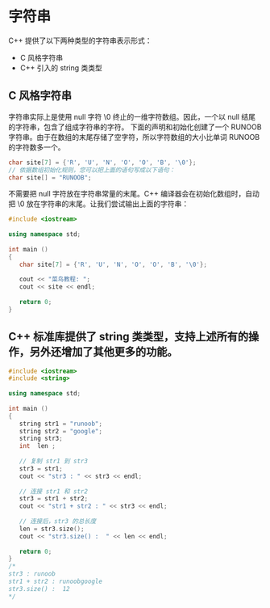 # 字符串
C++ 提供了以下两种类型的字符串表示形式：

* C 风格字符串
* C++ 引入的 string 类类型

## C 风格字符串
字符串实际上是使用 null 字符 \0 终止的一维字符数组。因此，一个以 null 结尾的字符串，包含了组成字符串的字符。
下面的声明和初始化创建了一个 RUNOOB 字符串。由于在数组的末尾存储了空字符，所以字符数组的大小比单词 RUNOOB 的字符数多一个。
```c++
char site[7] = {'R', 'U', 'N', 'O', 'O', 'B', '\0'};
// 依据数组初始化规则，您可以把上面的语句写成以下语句：
char site[] = "RUNOOB";
```

不需要把 null 字符放在字符串常量的末尾。C++ 编译器会在初始化数组时，自动把 \0 放在字符串的末尾。让我们尝试输出上面的字符串：
```c++
#include <iostream>
 
using namespace std;
 
int main ()
{
   char site[7] = {'R', 'U', 'N', 'O', 'O', 'B', '\0'};
 
   cout << "菜鸟教程: ";
   cout << site << endl;
 
   return 0;
}
```

## C++ 标准库提供了 string 类类型，支持上述所有的操作，另外还增加了其他更多的功能。
```c++
#include <iostream>
#include <string>
 
using namespace std;
 
int main ()
{
   string str1 = "runoob";
   string str2 = "google";
   string str3;
   int  len ;
 
   // 复制 str1 到 str3
   str3 = str1;
   cout << "str3 : " << str3 << endl;
 
   // 连接 str1 和 str2
   str3 = str1 + str2;
   cout << "str1 + str2 : " << str3 << endl;
 
   // 连接后，str3 的总长度
   len = str3.size();
   cout << "str3.size() :  " << len << endl;
 
   return 0;
}
/*
str3 : runoob
str1 + str2 : runoobgoogle
str3.size() :  12
*/
```
